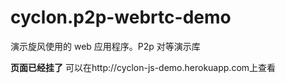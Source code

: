 # cyclon.p2p-webrtc-demo

演示旋风使用的 web 应用程序。P2p 对等演示库

**页面已经挂了**
可以在http://cyclon-js-demo.herokuapp.com上查看
